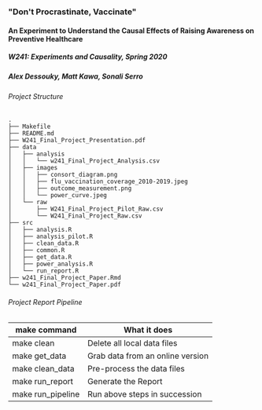 ### "Don't Procrastinate, Vaccinate"
#### An Experiment to Understand the Causal Effects of Raising Awareness on Preventive Healthcare
##### W241: Experiments and Causality, Spring 2020
##### Alex Dessouky, Matt Kawa, Sonali Serro

###### Project Structure
```
.
├── Makefile
├── README.md
├── W241_Final_Project_Presentation.pdf
├── data
│   ├── analysis
│   │   └── w241_Final_Project_Analysis.csv
│   ├── images
│   │   ├── consort_diagram.png
│   │   ├── flu_vaccination_coverage_2010-2019.jpeg
│   │   ├── outcome_measurement.png
│   │   └── power_curve.jpeg
│   └── raw
│       ├── W241_Final_Project_Pilot_Raw.csv
│       └── W241_Final_Project_Raw.csv
├── src
│   ├── analysis.R
│   ├── analysis_pilot.R
│   ├── clean_data.R
│   ├── common.R
│   ├── get_data.R
│   ├── power_analysis.R
│   └── run_report.R
├── w241_Final_Project_Paper.Rmd
└── w241_Final_Project_Paper.pdf
```

###### Project Report Pipeline
| make command      | What it does
|-------------------|----------------------------------|
| make clean        | Delete all local data files      |
| make get_data     | Grab data from an online version |
| make clean_data   | Pre-process the data files       |
| make run_report   | Generate the Report              |
| make run_pipeline | Run above steps in succession    |
